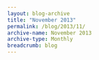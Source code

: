 ```yaml
---
layout: blog-archive
title: "November 2013"
permalink: /blog/2013/11/
archive-name: November 2013
archive-type: Monthly
breadcrumb: blog
---
```

